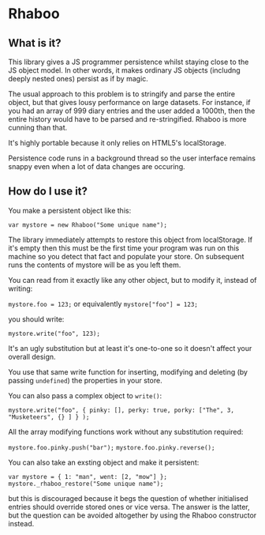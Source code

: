 Rhaboo
======

What is it?
-----------

This library gives a JS programmer persistence whilst staying close to the JS object model. In other words, it makes ordinary JS objects (includng deeply nested ones) persist as if by magic.

The usual approach to this problem is to stringify and parse the entire object, but that gives lousy performance on large datasets. For instance, if you had an array of 999 diary entries and the user added a 1000th, then the entire history would have to be parsed and re-stringified. Rhaboo is more cunning than that.

It's highly portable because it only relies on HTML5's localStorage.

Persistence code runs in a background thread so the user interface remains snappy even when a lot of data changes are occuring.

How do I use it?
----------------

You make a persistent object like this:

   `var mystore = new Rhaboo("Some unique name");`

The library immediately attempts to restore this object from localStorage. If it's empty then this must be the first time your program was run on this machine so you detect that fact and populate your store. On subsequent runs the contents of mystore will be as you left them.

You can read from it exactly like any other object, but to modify it, instead of writing:
 
   `mystore.foo = 123;` or equivalently `mystore["foo"] = 123;`

you should write:

   `mystore.write("foo", 123);`

It's an ugly substitution but at least it's one-to-one so it doesn't affect your overall design.

You use that same write function for inserting, modifying and deleting (by passing `undefined`) the properties in your store.

You can also pass a complex object to `write()`:

   `mystore.write("foo", { pinky: [], perky: true, porky: ["The", 3, "Musketeers", {} ] } );`

All the array modifying functions work without any substitution required:

   `mystore.foo.pinky.push("bar");`
   `mystore.foo.pinky.reverse();`

You can also take an exsting object and make it persistent:

`var mystore = { 1: "man", went: [2, "mow"] };`
`mystore._rhaboo_restore("Some unique name");`

but this is discouraged because it begs the question of whether initialised entries should override stored ones or vice versa. The answer is the latter, but the question can be avoided altogether by using the Rhaboo constructor instead.




